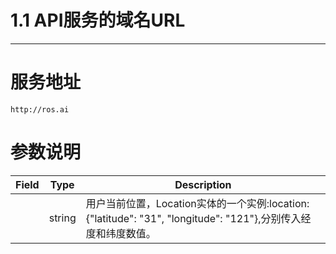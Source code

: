 # 1.1 API服务的域名URL

---

# 服务地址

```
http://ros.ai
```

# 参数说明

| Field | Type | Description |
| --- | --- | --- |
|  | string |用户当前位置，Location实体的一个实例:location:{"latitude": "31", "longitude": "121"},分别传入经度和纬度数值。 |

